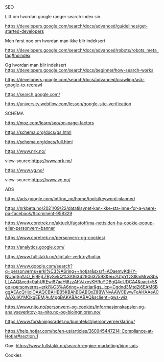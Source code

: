


SEO


Litt om hvordan google ranger search index sin

https://developers.google.com/search/docs/advanced/guidelines/get-started-developers


Men først noe om hvordan man ikke blir indeksert

https://developers.google.com/search/docs/advanced/robots/robots_meta_tag#noindex


Og hvordan man blir indeksert
https://developers.google.com/search/docs/beginner/how-search-works

https://developers.google.com/search/docs/advanced/crawling/ask-google-to-recrawl


https://search.google.com/

https://university.webflow.com/lesson/google-site-verification



SCHEMA


https://moz.com/learn/seo/on-page-factors

https://schema.org/docs/gs.html

https://schema.org/docs/full.html

https://www.nrk.no/

view-source:https://www.nrk.no/

https://www.vg.no/

view-source:https://www.vg.no/



ADS


https://ads.google.com/intl/no_no/home/tools/keyword-planner/


https://nrkbeta.no/2021/09/22/datatilsynet-kan-ikke-sta-inne-for-a-vaere-pa-facebook/#comment-958329


https://www.coretrek.no/aktuelt/fagstoff/ma-nettsiden-ha-cookie-popup-eller-personvern-banner

https://www.coretrek.no/personvern-og-cookies/


https://analytics.google.com/



https://www.fullstakk.no/digitale-verktoy/hotjar

https://www.google.com/search?q=personverns+erkl%C3%A6ring++hotjar&sxsrf=AOaemvKdHY-NUagSpYaO_Ej9EjLZRySvkQ%3A1634290637593&ei=zUtpYfzSI8mMrwSbsLLAAQ&ved=0ahUKEwi87aaHj8zzAhVJxosKHRuYDBgQ4dUDCA4&uact=5&oq=personverns+erkl%C3%A6ring++hotjar&gs_lcp=Cgdnd3Mtd2l6EAM6BggAEAcQHjoICAAQCBAHEB5KBAhBGABQxZ8BWNvAAWCEwwFoAHAAeACAAXuIAYMOkgEEMjAuMpgBAKABAcABAQ&sclient=gws-wiz

https://www.nito.no/personvern-og-cookies/informasjonskapsler-og-analyseverktoy-pa-nito.no-og-bioingnioren.no/

https://www.forskningsradet.no/bunntekst/personvernerklaring/

https://help.hotjar.com/hc/en-us/articles/360045447214-Compliance-at-Hotjar#section_1

Gøy:
https://www.fullstakk.no/search-engine-marketing/bing-ads


Cookies